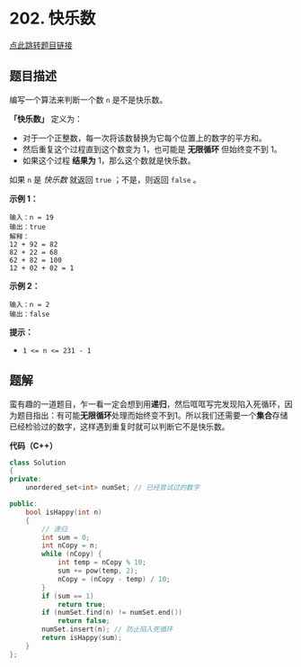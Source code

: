 # 202. 快乐数

[点此跳转题目链接](https://leetcode.cn/problems/happy-number/description/)

## 题目描述

编写一个算法来判断一个数 `n` 是不是快乐数。

**「快乐数」** 定义为：

- 对于一个正整数，每一次将该数替换为它每个位置上的数字的平方和。
- 然后重复这个过程直到这个数变为 1，也可能是 **无限循环** 但始终变不到 1。
- 如果这个过程 **结果为** 1，那么这个数就是快乐数。

如果 `n` 是 *快乐数* 就返回 `true` ；不是，则返回 `false` 。

 

**示例 1：**

```
输入：n = 19
输出：true
解释：
12 + 92 = 82
82 + 22 = 68
62 + 82 = 100
12 + 02 + 02 = 1
```

**示例 2：**

```
输入：n = 2
输出：false
```

 

**提示：**

- `1 <= n <= 231 - 1`



## 题解

蛮有趣的一道题目，乍一看一定会想到用**递归**，然后哐哐写完发现陷入死循环，因为题目指出：有可能**无限循环**处理而始终变不到1。所以我们还需要一个**集合**存储已经检验过的数字，这样遇到重复时就可以判断它不是快乐数。

**代码（C++）**

```cpp
class Solution
{
private:
    unordered_set<int> numSet; // 已经尝试过的数字

public:
    bool isHappy(int n)
    {
        // 递归
        int sum = 0;
        int nCopy = n;
        while (nCopy) {
            int temp = nCopy % 10;
            sum += pow(temp, 2);
            nCopy = (nCopy - temp) / 10;
        }
        if (sum == 1)
            return true;
        if (numSet.find(n) != numSet.end())
            return false;
        numSet.insert(n); // 防止陷入死循环
        return isHappy(sum);
    }
};
```

